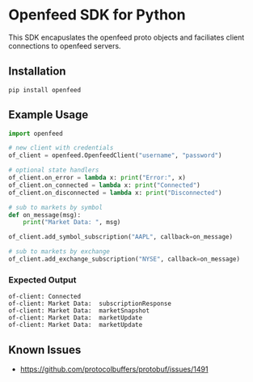 # Openfeed SDK for Python

This SDK encapuslates the openfeed proto objects and faciliates client connections to openfeed servers.

## Installation

```
pip install openfeed
```

## Example Usage

```python
import openfeed

# new client with credentials
of_client = openfeed.OpenfeedClient("username", "password")

# optional state handlers
of_client.on_error = lambda x: print("Error:", x)
of_client.on_connected = lambda x: print("Connected")
of_client.on_disconnected = lambda x: print("Disconnected")

# sub to markets by symbol
def on_message(msg):
    print("Market Data: ", msg)

of_client.add_symbol_subscription("AAPL", callback=on_message)

# sub to markets by exchange
of_client.add_exchange_subscription("NYSE", callback=on_message)
```

### Expected Output

```log
of-client: Connected
of-client: Market Data:  subscriptionResponse
of-client: Market Data:  marketSnapshot
of-client: Market Data:  marketUpdate
of-client: Market Data:  marketUpdate
```

## Known Issues

* https://github.com/protocolbuffers/protobuf/issues/1491